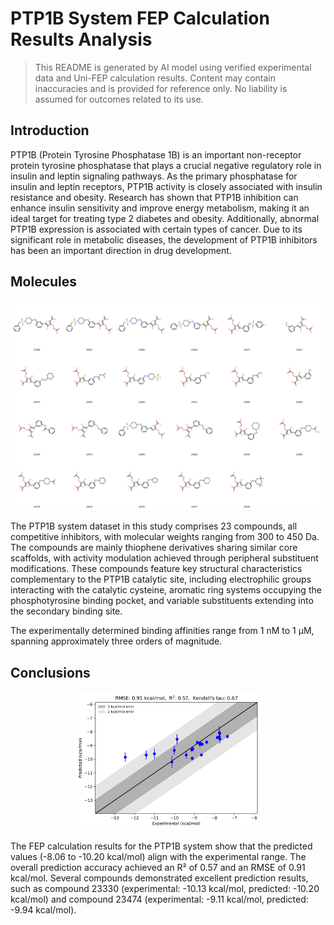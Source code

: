# PTP1B System FEP Calculation Results Analysis

> This README is generated by AI model using verified experimental data and Uni-FEP calculation results. Content may contain inaccuracies and is provided for reference only. No liability is assumed for outcomes related to its use.

## Introduction

PTP1B (Protein Tyrosine Phosphatase 1B) is an important non-receptor protein tyrosine phosphatase that plays a crucial negative regulatory role in insulin and leptin signaling pathways. As the primary phosphatase for insulin and leptin receptors, PTP1B activity is closely associated with insulin resistance and obesity. Research has shown that PTP1B inhibition can enhance insulin sensitivity and improve energy metabolism, making it an ideal target for treating type 2 diabetes and obesity. Additionally, abnormal PTP1B expression is associated with certain types of cancer. Due to its significant role in metabolic diseases, the development of PTP1B inhibitors has been an important direction in drug development.

## Molecules

![Molecular structures of representative compounds](mol_grid.png)

The PTP1B system dataset in this study comprises 23 compounds, all competitive inhibitors, with molecular weights ranging from 300 to 450 Da. The compounds are mainly thiophene derivatives sharing similar core scaffolds, with activity modulation achieved through peripheral substituent modifications. These compounds feature key structural characteristics complementary to the PTP1B catalytic site, including electrophilic groups interacting with the catalytic cysteine, aromatic ring systems occupying the phosphotyrosine binding pocket, and variable substituents extending into the secondary binding site.

The experimentally determined binding affinities range from 1 nM to 1 μM, spanning approximately three orders of magnitude.

## Conclusions

<p align="center"><img src="result_dG.png" width="300"></p>

The FEP calculation results for the PTP1B system show that the predicted values (-8.06 to -10.20 kcal/mol) align with the experimental range. The overall prediction accuracy achieved an R² of 0.57 and an RMSE of 0.91 kcal/mol. Several compounds demonstrated excellent prediction results, such as compound 23330 (experimental: -10.13 kcal/mol, predicted: -10.20 kcal/mol) and compound 23474 (experimental: -9.11 kcal/mol, predicted: -9.94 kcal/mol). 